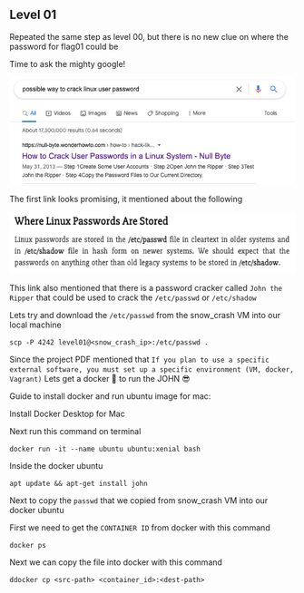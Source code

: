 <h2>Level 01</h2>

Repeated the same step as level 00, but there is no new clue on where the password for flag01 could be

Time to ask the mighty google!

![alt text](./screenshot/image1.png)

The first link looks promising, it mentioned about the following

![alt text](./screenshot/image2.png)

This link also mentioned that there is a password cracker called `John the Ripper` that could be used to crack the `/etc/passwd` or `/etc/shadow`

Lets try and download the `/etc/passwd` from the snow_crash VM into our local machine
```console
scp -P 4242 level01@<snow_crash_ip>:/etc/passwd .
```

Since the project PDF mentioned that `If you plan to use a specific external software, you must set up a specific environment (VM, docker, Vagrant)`
Lets get a docker 🐳 to run the JOHN :sunglasses:

Guide to install docker and run ubuntu image for mac:

Install Docker Desktop for Mac

Next run this command on terminal
```console
docker run -it --name ubuntu ubuntu:xenial bash
```

Inside the docker ubuntu
```console
apt update && apt-get install john
```

Next to copy the `passwd` that we copied from snow_crash VM into our docker ubuntu

First we need to get the `CONTAINER ID` from docker with this command
```console
docker ps
```

Next we can copy the file into docker with this command
```console
ddocker cp <src-path> <container_id>:<dest-path> 
```
